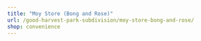 ```yaml
---
title: "Moy Store (Bong and Rose)"
url: /good-harvest-park-subdivision/moy-store-bong-and-rose/
shop: convenience
---
```


